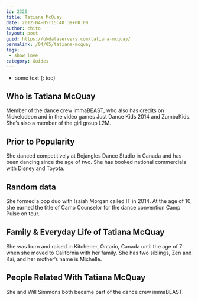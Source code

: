 ```yaml
---
id: 2320
title: Tatiana McQuay
date: 2012-04-05T15:48:39+00:00
author: chito
layout: post
guid: https://ukdataservers.com/tatiana-mcquay/
permalink: /04/05/tatiana-mcquay
tags:
 - show love
category: Guides
---
```


* some text
{: toc}
          
          
## Who is  Tatiana McQuay
                  
                  
                  
Member of the dance crew immaBEAST, who also has credits on Nickelodeon and in the video games Just Dance Kids 2014 and ZumbaKids. She&#8217;s also a member of the girl group L2M. 
                  
                
                
                
## Prior to Popularity 
                  
                  
                  
She danced competitively at Bojangles Dance Studio in Canada and has been dancing since the age of two. She has booked national commercials with Disney and Toyota. 
                  
                
                
                
## Random data 
                  
                  
                  
She formed a pop duo with Isaiah Morgan called IT in 2014. At the age of 10, she earned the title of Camp Counselor for the dance convention Camp Pulse on tour. 
                  
                
                
                
## Family & Everyday Life of Tatiana McQuay
                  
                  
                  
She was born and raised in Kitchener, Ontario, Canada until the age of 7 when she moved to California with her family. She has two siblings, Zen and Kai, and her mother&#8217;s name is Michelle. 
                  
                
                
                
## People Related With  Tatiana McQuay
                  
                  
                  
She and Will Simmons both became part of the dance crew immaBEAST. 
                  
                
              
            
          
          
          
    
    
  
